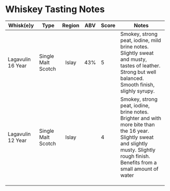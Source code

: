 # Whiskey Tasting Notes

| Whisk(e)y         | Type               | Region | ABV | Score | Notes                                                                                                                                                                                   |
|-------------------|--------------------|:------:|-----|-------|-----------------------------------------------------------------------------------------------------------------------------------------------------------------------------------------|
| Lagavulin 16 Year | Single Malt Scotch | Islay  | 43% | 5     | Smokey, strong peat, iodine, mild brine notes. Slightly sweat and musty, tastes of leather. Strong but well balanced. Smooth finish, slighly syrupy.                                    |
| Lagavulin 12 Year | Single Malt Scotch | Islay  |     | 4     | Smokey, strong peat, iodine, brine notes. Brighter and with more bite than the 16 year. Slightly sweat and slightly musty. Slightly rough finish. Benefits from a small amount of water |
|                   |                    |        |     |       |                                                                                                                                                                                         |
|                   |                    |        |     |       |                                                                                                                                                                                         |
|                   |                    |        |     |       |                                                                                                                                                                                         |
